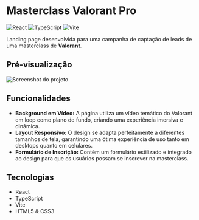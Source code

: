 # Masterclass Valorant Pro

![React](https://img.shields.io/badge/react-%2320232a.svg?style=for-the-badge&logo=react&logoColor=%2361DAFB)
![TypeScript](https://img.shields.io/badge/typescript-%23007ACC.svg?style=for-the-badge&logo=typescript&logoColor=white)
![Vite](https://img.shields.io/badge/vite-%23646CFF.svg?style=for-the-badge&logo=vite&logoColor=white)

Landing page desenvolvida para uma campanha de captação de leads de uma masterclass de **Valorant**.

## Pré-visualização

![Screenshot do projeto](./src/assets/valorant-screenshot.gif)

## Funcionalidades

- **Background em Vídeo:** A página utiliza um vídeo temático do Valorant em loop como plano de fundo, criando uma experiência imersiva e dinâmica.
- **Layout Responsivo:** O design se adapta perfeitamente a diferentes tamanhos de tela, garantindo uma ótima experiência de uso tanto em desktops quanto em celulares.
- **Formulário de Inscrição:** Contém um formulário estilizado e integrado ao design para que os usuários possam se inscrever na masterclass.

## Tecnologias

- React
- TypeScript
- Vite
- HTML5 & CSS3